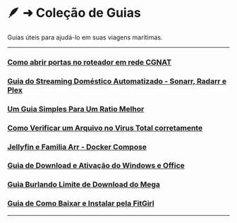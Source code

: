 # 🪶 ➜ Coleção de Guias

Guias úteis para ajudá-lo em suas viagens marítimas.

---

### [Como abrir portas no roteador em rede CGNAT](guias/cgnat-portas)

### [Guia do Streaming Doméstico Automatizado - Sonarr, Radarr e Plex](guias/sonarr-radarr-plex)

### [Um Guia Simples Para Um Ratio Melhor](guias/ratio-melhor)

### [Como Verificar um Arquivo no Virus Total corretamente](guias/virustotal)

### [Jellyfin e Familia Arr - Docker Compose](guias/jellyfin-arr)

### [Guia de Download e Ativação do Windows e Office](guias/ativacao-office-win)

### [Guia Burlando Limite de Download do Mega](guias/burlando-limite-mega.md)

### [Guia de Como Baixar e Instalar pela FitGirl](guias/guia-fitgirl.md)

---
